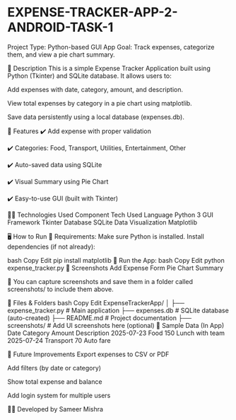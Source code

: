 # EXPENSE-TRACKER-APP-2-ANDROID-TASK-1













Project Type: Python-based GUI App
Goal: Track expenses, categorize them, and view a pie chart summary.

📌 Description
This is a simple Expense Tracker Application built using Python (Tkinter) and SQLite database. It allows users to:

Add expenses with date, category, amount, and description.

View total expenses by category in a pie chart using matplotlib.

Save data persistently using a local database (expenses.db).

🎯 Features
✔️ Add expense with proper validation

✔️ Categories: Food, Transport, Utilities, Entertainment, Other

✔️ Auto-saved data using SQLite

✔️ Visual Summary using Pie Chart

✔️ Easy-to-use GUI (built with Tkinter)

🧑‍💻 Technologies Used
Component	Tech Used
Language	Python 3
GUI Framework	Tkinter
Database	SQLite
Data Visualization	Matplotlib

🖥️ How to Run
🔹 Requirements:
Make sure Python is installed. Install dependencies (if not already):

bash
Copy
Edit
pip install matplotlib
🔹 Run the App:
bash
Copy
Edit
python expense_tracker.py
📸 Screenshots
Add Expense Form	Pie Chart Summary

📌 You can capture screenshots and save them in a folder called screenshots/ to include them above.

📂 Files & Folders
bash
Copy
Edit
ExpenseTrackerApp/
│
├── expense_tracker.py       # Main application
├── expenses.db              # SQLite database (auto-created)
├── README.md                # Project documentation
├── screenshots/             # Add UI screenshots here (optional)
🧪 Sample Data (In App)
Date	Category	Amount	Description
2025-07-23	Food	150	Lunch with team
2025-07-24	Transport	70	Auto fare

🧹 Future Improvements
Export expenses to CSV or PDF

Add filters (by date or category)

Show total expense and balance

Add login system for multiple users

👨‍💻 Developed by
Sameer Mishra
